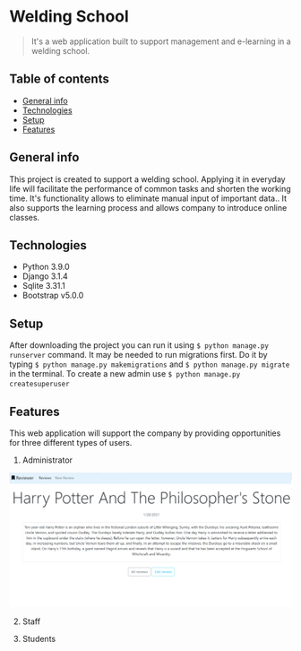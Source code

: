 # Welding School

>It's a web application built to support management and e-learning in a welding school. 

## Table of contents

* [General info](#general-info)
* [Technologies](#technologies)
* [Setup](#setup)
* [Features](#features)

## General info

This project is created to support a welding school. Applying it in everyday life will facilitate the performance of common tasks and shorten the working time. It's functionality allows to eliminate manual input of important data.. It also supports the learning process and allows company to introduce online classes.

## Technologies

* Python 3.9.0
* Django 3.1.4
* Sqlite 3.31.1
* Bootstrap v5.0.0

## Setup

After downloading the project you can run it using ```$ python manage.py runserver``` command. 
It may be needed to run migrations first. Do it by typing ```$ python manage.py makemigrations``` and ```$ python manage.py migrate``` in the terminal. 
To create a new admin use ```$ python manage.py createsuperuser```

## Features

This web application will support the company by providing opportunities for three different types of users.

1. Administrator

<img src="https://github.com/madeline-r/reviewer-app/blob/main/review.png" alt="drawing" width="1000"/>

2. Staff

3. Students



